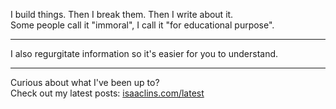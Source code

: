 I build things. Then I break them. Then I write about it.
<br>
Some people call it "immoral", I call it "for educational purpose".
<hr>
I also regurgitate information so it's easier for you to understand.
<hr>
Curious about what I've been up to? 
<br>
Check out my latest posts: <a href="https://isaaclins.com/latest"> isaaclins.com/latest</a>
